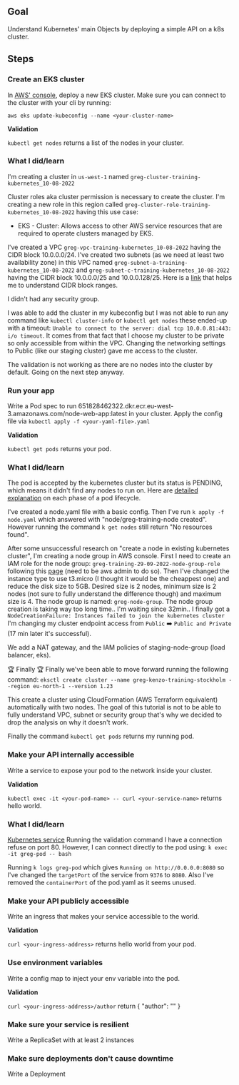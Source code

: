 ## Goal

Understand Kubernetes' main Objects by deploying a simple API on a k8s cluster.

## Steps

### Create an EKS cluster

In [AWS' console](https://eu-west-3.console.aws.amazon.com/eks/home), deploy a new EKS cluster. Make sure you can connect to the cluster with your cli by running:

`aws eks update-kubeconfig --name <your-cluster-name>`

**Validation**

`kubectl get nodes` returns a list of the nodes in your cluster.

### What I did/learn

I'm creating a cluster in `us-west-1` named `greg-cluster-training-kubernetes_10-08-2022`

Cluster roles aka cluster permission is necessary to create the cluster. I'm creating a new role in this region called `greg-cluster-role-training-kubernetes_10-08-2022` having this use case:

- EKS - Cluster: Allows access to other AWS service resources that are required to operate clusters managed by EKS.

I've created a VPC `greg-vpc-training-kubernetes_10-08-2022` having the CIDR block 10.0.0.0/24.
I've created two subnets (as we need at least two availability zone) in this VPC named `greg-subnet-a-training-kubernetes_10-08-2022` and `greg-subnet-c-training-kubernetes_10-08-2022` having the CIDR block 10.0.0.0/25 and 10.0.0.128/25. Here is a [link](https://www.dan.me.uk/ipsubnets?ip=10.0.0.0) that helps me to understand CIDR block ranges.

I didn't had any security group.

I was able to add the cluster in my kubeconfig but I was not able to run any command like `kubectl cluster-info` or `kubectl get nodes` these ended-up with a timeout: `Unable to connect to the server: dial tcp 10.0.0.81:443: i/o timeout`. It comes from that fact that I choose my cluster to be private so only accessible from within the VPC. Changing the networking settings to Public (like our staging cluster) gave me access to the cluster.

The validation is not working as there are no nodes into the cluster by default.
Going on the next step anyway.

### Run your app

Write a Pod spec to run 651828462322.dkr.ecr.eu-west-3.amazonaws.com/node-web-app:latest in your cluster. Apply the config file via `kubectl apply -f <your-yaml-file>.yaml`

**Validation**

`kubectl get pods` returns your pod.

### What I did/learn

The pod is accepted by the kubernetes cluster but its status is PENDING, which means it didn't find any nodes to run on. Here are [detailed explanation](https://kubernetes.io/docs/concepts/workloads/pods/pod-lifecycle/) on each phase of a pod lifecycle.

I've created a node.yaml file with a basic config. Then I've run `k apply -f node.yaml` which answered with "node/greg-training-node created". However running the command `k get nodes` still return "No resources found".

After some unsuccessful research on "create a node in existing kubernetes cluster", I'm creating a node group in AWS console. First I need to create an IAM role for the node group: `greg-training-29-09-2022-node-group-role` following this [page](https://docs.aws.amazon.com/eks/latest/userguide/create-node-role.html#create-worker-node-role) (need to be aws admin to do so). Then I've changed the instance type to use t3.micro (I thought it would be the cheappest one) and reduce the disk size to 5GB. Desired size is 2 nodes, minimum size is 2 nodes (not sure to fully understand the difference though) and maximum size is 4.
The node group is named: `greg-node-group`. The node group creation is taking way too long time.. I'm waiting since 32min..
I finally got a `NodeCreationFailure: Instances failed to join the kubernetes cluster`
I'm changing my cluster endpoint access from `Public` ➡️ `Public and Private` (17 min later it's successful).

We add a NAT gateway, and the IAM policies of staging-node-group (load balancer, eks).

🏆 Finally 🏆
Finally we've been able to move forward running the following command:
`eksctl create cluster --name greg-kenzo-training-stockholm --region eu-north-1 --version 1.23`

This create a cluster using CloudFormation (AWS Terraform equivalent) automatically with two nodes.
The goal of this tutorial is not to be able to fully understand VPC, subnet or security group that's why we decided to drop the analysis on why it doesn't work.

Finally the command `kubectl get pods` returns my running pod.

### Make your API internally accessible

Write a service to expose your pod to the network inside your cluster.

**Validation**

`kubectl exec -it <your-pod-name> -- curl <your-service-name>` returns hello world.

### What I did/learn

[Kubernetes service](https://kubernetes.io/docs/concepts/services-networking/service/)
Running the validation command I have a connection refuse on port 80.
However, I can connect directly to the pod using: `k exec -it greg-pod -- bash`

Running `k logs greg-pod` which gives `Running on http://0.0.0.0:8080` so I've changed the `targetPort` of the service from `9376` to `8080`. Also I've removed the `containerPort` of the pod.yaml as it seems unused.

### Make your API publicly accessible

Write an ingress that makes your service accessible to the world.

**Validation**

`curl <your-ingress-address>` returns hello world from your pod.

### Use environment variables

Write a config map to inject your env variable into the pod.

**Validation**

`curl <your-ingress-address>/author` return { "author": "<your-name>" }

### Make sure your service is resilient

Write a ReplicaSet with at least 2 instances

### Make sure deployments don't cause downtime

Write a Deployment
